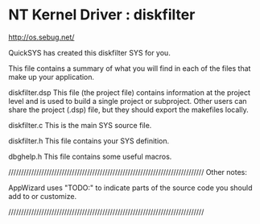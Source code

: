 
NT Kernel Driver : diskfilter
==================================

http://os.sebug.net/

QuickSYS has created this diskfilter SYS for you.  

This file contains a summary of what you will find in each of the files that
make up your application.

diskfilter.dsp
    This file (the project file) contains information at the project level and
    is used to build a single project or subproject. Other users can share the
    project (.dsp) file, but they should export the makefiles locally.

diskfilter.c
    This is the main SYS source file.

diskfilter.h
    This file contains your SYS definition.

dbghelp.h
	This file contains some useful macros.

/////////////////////////////////////////////////////////////////////////////
Other notes:

AppWizard uses "TODO:" to indicate parts of the source code you
should add to or customize.


/////////////////////////////////////////////////////////////////////////////

